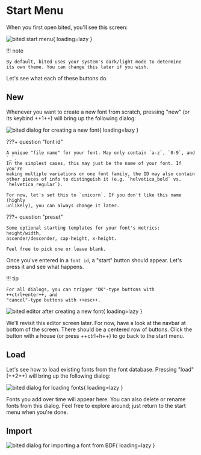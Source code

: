 # Start Menu

When you first open bited, you'll see this screen:

![bited start menu](assets/start.png){ loading=lazy }

!!! note

    By default, bited uses your system's dark/light mode to determine
    its own theme. You can change this later if you wish.

Let's see what each of these buttons do.

## New

Whenever you want to create a new font from scratch, pressing "new" (or its
keybind ++1++) will bring up the following dialog:

![bited dialog for creating a new font](assets/new.png){ loading=lazy }

???+ question "font id"

    A unique "file name" for your font. May only contain `a-z`, `0-9`, and `_`.
    In the simplest cases, this may just be the name of your font. If you're
    making multiple variations on one font family, the ID may also contain
    other pieces of info to distinguish it (e.g. `helvetica_bold` vs.
    `helvetica_regular`).

    For now, let's set this to `unicorn`. If you don't like this name (highly
    unlikely), you can always change it later.

???+ question "preset"

    Some optional starting templates for your font's metrics: height/width,
    ascender/descender, cap-height, x-height.

    Feel free to pick one or leave blank.

Once you've entered in a `font id`, a "start" button should appear. Let's press
it and see what happens.

!!! tip

    For all dialogs, you can trigger "OK"-type buttons with ++ctrl+enter++, and
    "cancel"-type buttons with ++esc++.

![bited editor after creating a new font](assets/new-ed.png){ loading=lazy }

We'll revisit this editor screen later. For now, have a look at the navbar at
bottom of the screen. There should be a centered row of buttons. Click the
button with a house (or press ++ctrl+h++) to go back to the start menu.

## Load

Let's see how to load existing fonts from the font database. Pressing "load"
(++2++) will bring up the following dialog:

![bited dialog for loading fonts](assets/load.png){ loading=lazy }

Fonts you add over time will appear here. You can also delete or rename fonts
from this dialog. Feel free to explore around; just return to the start menu
when you're done.

## Import

![bited dialog for importing a font from BDF](assets/import.png){ loading=lazy }

